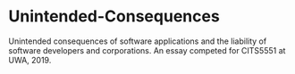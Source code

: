 # Unintended-Consequences
Unintended consequences of software applications and the liability of software developers and corporations. An essay competed for CITS5551 at UWA, 2019.
